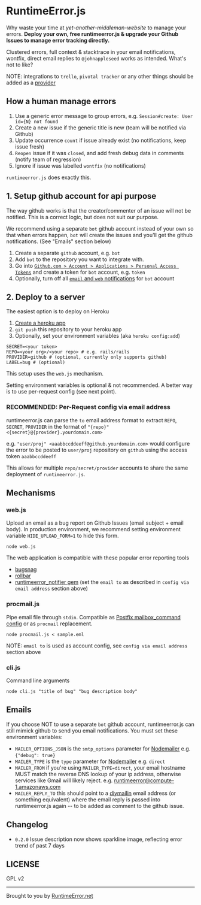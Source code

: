 # RuntimeError.js

Why waste your time at *yet-another-middleman-website* to manage your errors. **Deploy your own, free runtimeerror.js & upgrade your Github Issues to manage error tracking directly.**

Clustered errors, full context & stacktrace in your email notifications, wontfix, direct email replies to `@johnappleseed` works as intended. What's not to like?

NOTE: integrations to `trello`, `pivotal tracker` or any other things should be added as a [provider](https://github.com/develsadvocates/runtimeerror.js/tree/master/lib/providers)

## How a human manage errors

1. Use a generic error message to group errors, e.g. `Session#create: User id={N} not found`
2. Create a new issue if the generic title is new (team will be notified via Github)
3. Update occurrence `count` if issue already exist (no notifications, keep issue fresh)
4. `Reopen` issue if it was `closed`, and add fresh debug data in comments (notify team of regression)
5. Ignore if issue was labelled `wontfix` (no notifications)

`runtimeerror.js` does exactly this.

## 1. Setup github account for api purpose

The way github works is that the creator/commenter of an issue will not be notified. This is a correct logic, but does not suit our purpose.

We recommend using a separate `bot` github account instead of your own so that when errors happen, `bot` will create the issues and you'll get the github notifications. (See "Emails" section below)

1. Create a separate `github` account, e.g. `bot`
2. Add `bot` to the repository you want to integrate with.
3. Go into [`Github.com > Account > Applications > Personal Access Tokens`](https://github.com/settings/tokens/new) and create a token for `bot` account, e.g. `token`
4. Optionally, turn off all [`email` and `web` notifications](https://github.com/settings/notifications) for `bot` account

## 2. Deploy to a server

The easiest option is to deploy on Heroku

1. [Create a heroku app](https://dashboard.heroku.com/apps)
2. `git push` this repository to your heroku app
3. Optionally, set your environment variables (aka `heroku config:add`)

```
SECRET=<your token>
REPO=<your org>/<your repo> # e.g. rails/rails
PROVIDER=github # (optional, currently only supports github)
LABEL=bug # (optional)
```

This setup uses the `web.js` mechanism.

Setting environment variables is optional & not recommended. A better way is to use per-request config (see next point).

### RECOMMENDED: Per-Request config via email address

runtimeerror.js can parse the `to` email address format to extract `REPO`, `SECRET`, `PROVIDER` in the format of `"{repo}" <{secret}@{provider}.yourdomain.com>`

e.g. `"user/proj" <aaabbccddeeff@github.yourdomain.com>` would configure the error to be posted to `user/proj` repository on `github` using the access token `aaabbccddeeff`

This allows for multiple `repo/secret/provider` accounts to share the same deployment of `runtimeerror.js`.

## Mechanisms

### web.js

Upload an email as a bug report on Github Issues (email subject + email body). In production environment, we recommend setting environment variable `HIDE_UPLOAD_FORM=1` to hide this form.

```
node web.js
```

The web application is compatible with these popular error reporting tools

* [bugsnag](https://github.com/develsadvocates/runtimeerror.js/blob/master/bugsnag.md)
* [rollbar](https://github.com/develsadvocates/runtimeerror.js/blob/master/rollbar.md)
* [runtimeerror_notifier gem](http://rubygems.org/gems/runtimeerror_notifier) (set the `email to` as described in `config via email address` section above)

### procmail.js

Pipe email file through `stdin`. Compatible as [Postfix mailbox_command config](http://www.postfix.org/postconf.5.html#mailbox_command) or as `procmail` replacement.

```
node procmail.js < sample.eml
```

NOTE: `email to` is used as account config, see `config via email address` section above

### cli.js

Command line arguments

```
node cli.js "title of bug" "bug description body"
```

## Emails

If you choose NOT to use a separate `bot` github account, runtimeerror.js can still mimick github to send you email notifications. You must set these environment variables:

* `MAILER_OPTIONS_JSON` is the `smtp_options` parameter for [Nodemailer](https://github.com/andris9/Nodemailer) e.g. `{"debug": true}`
* `MAILER_TYPE` is the `type` parameter for [Nodemailer](https://github.com/andris9/Nodemailer) e.g. `direct`
* `MAILER_FROM` if you're using `MAILER_TYPE=direct`, your email hostname MUST match the reverse DNS lookup of your ip address, otherwise services like Gmail will likely reject. e.g. runtimeerror@compute-1.amazonaws.com
 * `MAILER_REPLY_TO` this should point to a [diymailin](https://github.com/choonkeat/diymailin) email address (or something equivalent) where the email reply is passed into runtimeerror.js again -- to be added as comment to the github issue.

## Changelog

* `0.2.0` Issue description now shows sparkline image, reflecting error trend of past 7 days

## LICENSE

GPL v2

---
Brought to you by [RuntimeError.net](http://runtimeerror.net)
